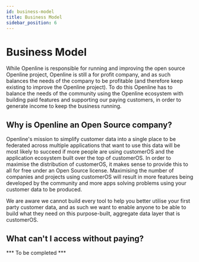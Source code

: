 ```yaml
---
id: business-model
title: Business Model
sidebar_position: 6
---
```


# Business Model

While Openline is responsible for running and improving the open source Openline project, Openline is still a for profit company, and as such balances the needs of the company to be profitable (and therefore keep existing to improve the Openline project). To do this Openline has to balance the needs of the community using the Openline ecosystem with building paid features and supporting our paying customers, in order to generate income to keep the business running.

## Why is Openline an Open Source company?

Openline's mission to simplify customer data into a single place to be federated across multiple applications that want to use this data will be most likely to succeed if more people are using customerOS and the application ecosystem built over the top of customerOS. In order to maximise the distribution of customerOS, it makes sense to provide this to all for free under an Open Source license. Maximising the number of companies and projects using customerOS will result in more features being developed by the community and more apps solving problems using your customer data to be produced.

We are aware we cannot build every tool to help you better utilise your first party customer data, and as such we want to enable anyone to be able to build what they need on this purpose-built, aggregate data layer that is customerOS.

## What can't I access without paying?

*** To be completed ***